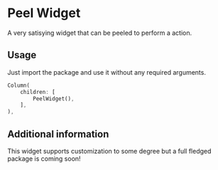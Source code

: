 # Peel Widget
A very satisying widget that can be peeled to perform a action.

## Usage

Just import the package and use it without any required arguments.

```dart
Column(
    children: [
        PeelWidget(),
    ],
),
```

## Additional information

This widget supports customization to some degree but a full fledged package is coming soon!
